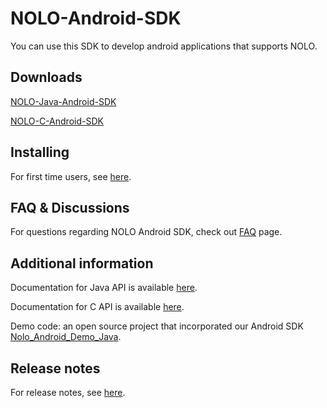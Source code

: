 # NOLO-Android-SDK  
You can use this SDK to develop android applications that supports NOLO.

## Downloads
[NOLO-Java-Android-SDK](./NOLOVR/Java)

[NOLO-C-Android-SDK](./NOLOVR/C)

## Installing

For first time users, see [here](./Docs/getStart/GetStart.md).


## FAQ & Discussions  

For questions regarding NOLO Android SDK, check out [FAQ](https://github.com/NOLOVR/NOLO-Android-SDK/issues) page.  

## Additional information

Documentation for Java API is available [here](./Docs/Docs_for_Java).

Documentation for C API is available [here](./Docs/Docs_for_C).

Demo code: an open source project that incorporated our Android SDK [Nolo_Android_Demo_Java](./Examples).

## Release notes

For release notes, see [here](https://github.com/NOLOVR/NOLO-Android-SDK/releases).
